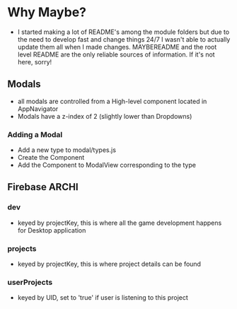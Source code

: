 # Why Maybe?
- I started making a lot of README's among the module folders but due to the need to develop fast and change things 24/7 I wasn't able to actually update them all when I made changes. MAYBEREADME and the root level README are the only reliable sources of information. If it's not here, sorry!

## Modals
- all modals are controlled from a High-level component located in AppNavigator
- Modals have a z-index of 2 (slightly lower than Dropdowns)

### Adding a Modal
- Add a new type to modal/types.js
- Create the Component
- Add the Component to ModalView corresponding to the type

## Firebase ARCHI

### dev
- keyed by projectKey, this is where all the game development happens for Desktop application

### projects
- keyed by projectKey, this is where project details can be found

### userProjects<UIDObject>
- keyed by UID, set to 'true' if user is listening to this project